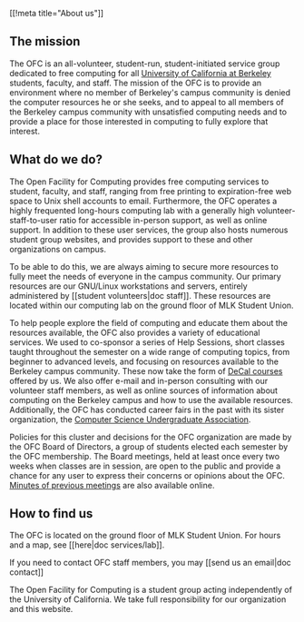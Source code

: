[[!meta title="About us"]]

## The mission

The OFC is an all-volunteer, student-run, student-initiated service group
dedicated to free computing for all [University of California at
Berkeley][berkeley] students, faculty, and staff.  The mission of the OFC is to
provide an environment where no member of Berkeley's campus community is denied
the computer resources he or she seeks, and to appeal to all members of the
Berkeley campus community with unsatisfied computing needs and to provide a
place for those interested in computing to fully explore that interest.

## What do we do?

The Open Facility for Computing provides free computing services to student,
faculty, and staff, ranging from free printing to expiration-free web
space to Unix shell accounts to email. Furthermore, the OFC operates a
highly frequented long-hours computing lab with a generally high
volunteer-staff-to-user ratio for accessible in-person support, as well
as online support. In addition to these user services, the group also
hosts numerous student group websites, and provides support to these and
other organizations on campus.

To be able to do this, we are always aiming to secure more resources to
fully meet the needs of everyone in the campus community.  Our primary
resources are our GNU/Linux workstations and servers, entirely
administered by [[student volunteers|doc staff]].
These resources are located within our computing lab on the ground floor of MLK
Student Union.

To help people explore the field of computing and educate them about the
resources available, the OFC also provides a variety of educational services.
We used to co-sponsor a series of Help Sessions, short classes taught
throughout the semester on a wide range of computing topics, from beginner to
advanced levels, and focusing on resources available to the Berkeley campus
community.  These now take the form of [DeCal
courses][decal] offered by us. We also offer e-mail and
in-person consulting with our volunteer staff members, as well as online
sources of information about computing on the Berkeley campus and how to use
the available resources.  Additionally, the OFC has conducted career fairs in
the past with its sister organization, the [Computer Science Undergraduate
Association][csua].

Policies for this cluster and decisions for the OFC organization are made
by the OFC Board of Directors, a group of students elected each semester
by the OFC membership.  The Board meetings, held at least once every two
weeks when classes are in session, are open to the public and provide a
chance for any user to express their concerns or opinions about the OFC.
[Minutes of previous meetings][minutes] are also available online.

## How to find us

The OFC is located on the ground floor of MLK Student Union. For hours and a
map, see [[here|doc services/lab]].

If you need to contact OFC staff members, you may [[send us an email|doc
contact]]

The Open Facility for Computing is a student group acting independently of
the University of California.  We take full responsibility for our
organization and this website.

[berkeley]: http://berkeley.edu
[decal]: http://decal.ocf.berkeley.edu
[csua]: http://csua.berkeley.edu
[minutes]: https://www.ocf.berkeley.edu/~staff/bod/
